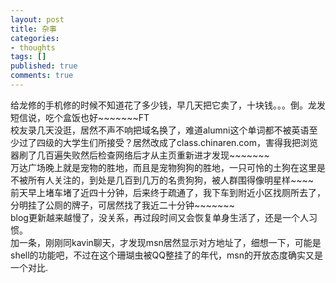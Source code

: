 ```yaml
---
layout: post
title: 杂事
categories:
- thoughts
tags: []
published: true
comments: true
---
```

<p><p>给龙修的手机修的时候不知道花了多少钱，早几天把它卖了，十块钱。。。倒。龙发短信说，吃个盒饭也好~~~~~~~FT<br />校友录几天没逛，居然不声不响把域名换了，难道alumni这个单词都不被英语至少过了四级的大学生们所接受？居然改成了class.chinaren.com，害得我把浏览器刷了几百遍失败然后检查网络后才从主页重新进才发现~~~~~~~<br />万达广场晚上就是宠物的胜地，而且是宠物狗狗的胜地，一只可怜的土狗在这里是不被所有人关注的，到处是几百到几万的名贵狗狗，被人群围得像明星样~~~~<br />前天早上堵车堵了近四十分钟，后来终于疏通了，我下车到附近小区找厕所去了，分明挂了公厕的牌子，可居然找了我近二十分钟~~~~~~~<br />blog更新越来越慢了，没关系，再过段时间又会恢复单身生活了，还是一个人习惯。<br />加一条，刚刚同kavin聊天，才发现msn居然显示对方地址了，细想一下，可能是shell的功能吧，不过在这个珊瑚虫被QQ整挂了的年代，msn的开放态度确实又是一个对比.</p></p>
